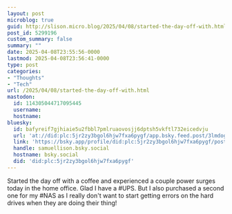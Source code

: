 ```yaml
---
layout: post
microblog: true
guid: http://slison.micro.blog/2025/04/08/started-the-day-off-with.html
post_id: 5299196
custom_summary: false
summary: ""
date: 2025-04-08T23:55:56-0000
lastmod: 2025-04-08T23:56:41-0000
type: post
categories:
- "Thoughts"
- "Tech"
url: /2025/04/08/started-the-day-off-with.html
mastodon:
  id: 114305044717095445
  username: 
  hostname: 
bluesky:
  id: bafyreif7gjhiaie5u2fbbl7pmlruaovosjj6dptsh5vkftl732eicedvju
  url: 'at://did:plc:5jr2zy3bgol6hjw7fxa6pygf/app.bsky.feed.post/3lmdogdkdcc2z'
  link: 'https://bsky.app/profile/did:plc:5jr2zy3bgol6hjw7fxa6pygf/post/3lmdogdkdcc2z'
  handle: samuellison.bsky.social
  hostname: bsky.social
  did: 'did:plc:5jr2zy3bgol6hjw7fxa6pygf'
---
```

Started the day off with a coffee and experienced a couple power surges today in the home office. Glad I have a #UPS. But I also purchased a second one for my #NAS as I really don't want to start getting errors on the hard drives when they are doing their thing!
